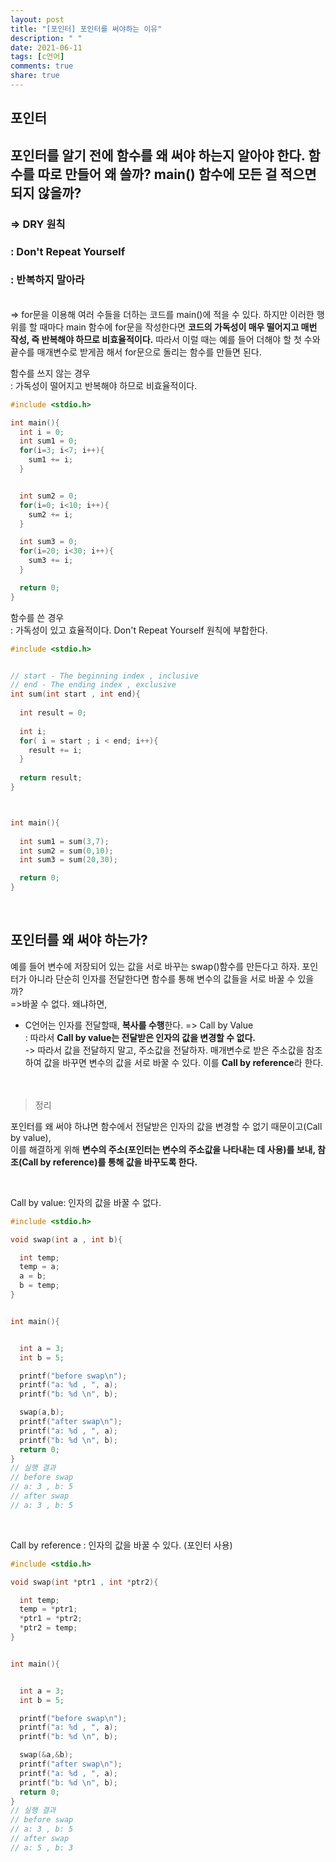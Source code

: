 ```yaml
---
layout: post
title: "[포인터] 포인터를 써야하는 이유"
description: " "
date: 2021-06-11
tags: [c언어]
comments: true
share: true
---
```


## 포인터 

## 포인터를 알기 전에 함수를 왜 써야 하는지 알아야 한다. 함수를 따로 만들어 왜 쓸까? main() 함수에 모든 걸 적으면 되지 않을까?

### => DRY 원칙
### : Don't Repeat Yourself 
### : 반복하지 말아라

<br>=> for문을 이용해 여러 수들을 더하는 코드를 main()에 적을 수 있다. 하지만 이러한 행위를 할 때마다 main 함수에 for문을 작성한다면 **코드의 가독성이 매우 떨어지고 매번 작성, 즉 반복해야 하므로 비효율적이다.** 따라서 이럴 때는 예를 들어 더해야 할 첫 수와 끝수를 매개변수로 받게끔 해서 for문으로 돌리는 함수를 만들면 된다.  


함수를 쓰지 않는 경우 
<br>: 가독성이 떨어지고 반복해야 하므로 비효율적이다.
```c
#include <stdio.h>

int main(){
  int i = 0;
  int sum1 = 0;
  for(i=3; i<7; i++){
    sum1 += i;
  }


  int sum2 = 0;
  for(i=0; i<10; i++){
    sum2 += i;
  }

  int sum3 = 0;
  for(i=20; i<30; i++){
    sum3 += i;
  }

  return 0;
}

```


함수를 쓴 경우
<br>: 가독성이 있고 효율적이다. Don't Repeat Yourself 원칙에 부합한다. 

```c
#include <stdio.h>


// start - The beginning index , inclusive
// end - The ending index , exclusive
int sum(int start , int end){
  
  int result = 0;
  
  int i;
  for( i = start ; i < end; i++){
    result += i;
  }
  
  return result;
}



int main(){
	
  int sum1 = sum(3,7); 
  int sum2 = sum(0,10);
  int sum3 = sum(20,30);

  return 0;
}

```

<br>

## 포인터를 왜 써야 하는가?

예를 들어 변수에 저장되어 있는 값을 서로 바꾸는 swap()함수를 만든다고 하자. 포인터가 아니라 단순히 인자를 전달한다면 함수를 통해 변수의 값들을 서로 바꿀 수 있을까?
<br>=>바꿀 수 없다. 왜냐하면,

* C언어는 인자를 전달할때, **복사를 수행**한다. 
=> Call by Value
<br>: 따라서 **Call by value는 전달받은 인자의 값을 변경할 수 없다.**
<br>-> 따라서 값을 전달하지 말고, 주소값을 전달하자. 매개변수로 받은 주소값을 참조하여 값을 바꾸면 변수의 값을 서로 바꿀 수 있다. 이를 **Call by reference**라 한다.  
<br><br>

> 정리

포인터를 왜 써야 하냐면 함수에서 전달받은 인자의 값을 변경할 수 없기 때문이고(Call by value),
<br>이를 해결하게 위해 **변수의 주소(포인터는 변수의 주소값을 나타내는 데 사용)를 보내, 참조(Call by reference)를 통해 값을 바꾸도록 한다.**

<br>

Call by value: 인자의 값을 바꿀 수 없다.
```c
#include <stdio.h>

void swap(int a , int b){

  int temp;
  temp = a;
  a = b;
  b = temp;
}


int main(){


  int a = 3;
  int b = 5;

  printf("before swap\n");
  printf("a: %d , ", a);
  printf("b: %d \n", b);

  swap(a,b);
  printf("after swap\n");
  printf("a: %d , ", a);
  printf("b: %d \n", b);
  return 0;
} 
// 실행 결과 
// before swap
// a: 3 , b: 5 
// after swap
// a: 3 , b: 5 
```

<br>

Call by reference : 인자의 값을 바꿀 수 있다. (포인터 사용)
```c
#include <stdio.h>

void swap(int *ptr1 , int *ptr2){

  int temp;
  temp = *ptr1;
  *ptr1 = *ptr2;
  *ptr2 = temp;
}


int main(){


  int a = 3;
  int b = 5;

  printf("before swap\n");
  printf("a: %d , ", a);
  printf("b: %d \n", b);

  swap(&a,&b);
  printf("after swap\n");
  printf("a: %d , ", a);
  printf("b: %d \n", b);
  return 0;
} 
// 실행 결과
// before swap
// a: 3 , b: 5 
// after swap
// a: 5 , b: 3
```
